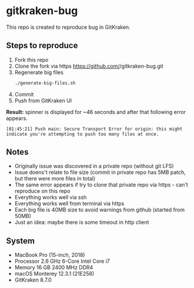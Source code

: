 # gitkraken-bug

This repo is created to reproduce bug in GitKraken.

## Steps to reproduce

1. Fork this repo
1. Clone the fork via https https://github.com/<user>/gitkraken-bug.git
1. Regenerate big files
   ```sh
   ./generate-big-files.sh
   ```
1. Commit
1. Push from GitKraken UI

**Result:** spinner is displayed for ~46 seconds and after that following error appears.
```
[01:45:21] Push main: Secure Transport Error for origin: this might indicate you're attempting to push too many files at once.
```

## Notes

- Originally issue was discovered in a private repo (without git LFS)
- Issue doens't relate to file size (commit in private repo has 5MB patch, but there were more files in total)
- The same error appears if try to clone that private repo via https - can't reproduce on this repo
- Everything works well via ssh
- Everything works well from terminal via https
- Each big file is 40MB size to avoid warnings from github (started from 50MB)
- Just an idea: maybe there is some timeout in http client


## System

- MacBook Pro (15-inch, 2018)
- Processor 2.6 GHz 6-Core Intel Core i7
- Memory 16 GB 2400 MHz DDR4
- macOS Monterey 12.3.1 (21E258)
- GitKraken 8.7.0
